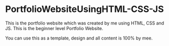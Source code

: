 # PortfolioWebsiteUsingHTML-CSS-JS
This is the portfolio website which was created by me using HTML, CSS and JS. This is the beginner level Portfolio Website. 

You can use this as a template, design and all content is 100% by mee.
